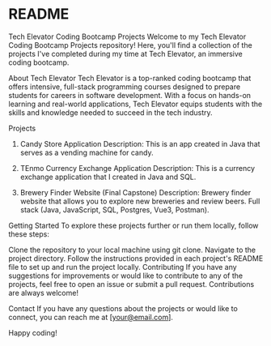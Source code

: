 # README

Tech Elevator Coding Bootcamp Projects
Welcome to my Tech Elevator Coding Bootcamp Projects repository! Here, you'll find a collection of the projects I've completed during my time at Tech Elevator, an immersive coding bootcamp.

About Tech Elevator
Tech Elevator is a top-ranked coding bootcamp that offers intensive, full-stack programming courses designed to prepare students for careers in software development. With a focus on hands-on learning and real-world applications, Tech Elevator equips students with the skills and knowledge needed to succeed in the tech industry.

Projects
1. Candy Store Application
Description: This is an app created in Java that serves as a vending machine for candy.

2. TEnmo Currency Exchange Application
Description: This is a currency exchange application that I created in Java and SQL.

3. Brewery Finder Website (Final Capstone)
Description: Brewery finder website that allows you to explore new breweries and review beers. Full stack (Java, JavaScript, SQL, Postgres, Vue3, Postman).

Getting Started
To explore these projects further or run them locally, follow these steps:

Clone the repository to your local machine using git clone.
Navigate to the project directory.
Follow the instructions provided in each project's README file to set up and run the project locally.
Contributing
If you have any suggestions for improvements or would like to contribute to any of the projects, feel free to open an issue or submit a pull request. Contributions are always welcome!

Contact
If you have any questions about the projects or would like to connect, you can reach me at [your@email.com].

Happy coding!
